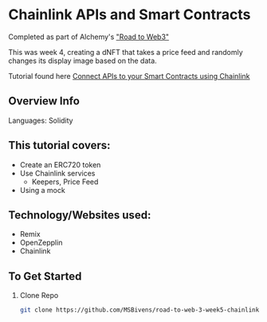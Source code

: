 # Chainlink APIs and Smart Contracts

Completed as part of Alchemy's ["Road to Web3"](https://www.youtube.com/playlist?list=PLMj8NvODurfEYLsuiClgikZBGDfhwdcXF)

This was week 4, creating a dNFT that takes a price feed and randomly changes its display image based on the data.

Tutorial found here [Connect APIs to your Smart Contracts using Chainlink](https://www.youtube.com/watch?v=hNdXSMKLDi4&list=PLMj8NvODurfEYLsuiClgikZBGDfhwdcXF&index=5)

## Overview Info

Languages: Solidity

## This tutorial covers:

- Create an ERC720 token
- Use Chainlink services
  - Keepers, Price Feed
- Using a mock

## Technology/Websites used:

- Remix
- OpenZepplin
- Chainlink

## To Get Started

1. Clone Repo
   ```sh
   git clone https://github.com/MSBivens/road-to-web-3-week5-chainlink-api
   ```
